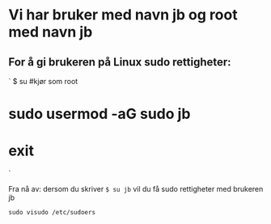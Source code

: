# Vi har bruker med navn jb og root med navn jb


## For å gi brukeren på Linux sudo rettigheter:
`
$ su #kjør som root
# sudo usermod -aG sudo jb
# exit
`

Fra nå av: dersom du skriver 
`
$ su jb
`
vil du få sudo rettigheter med brukeren jb

`
sudo visudo /etc/sudoers
`
